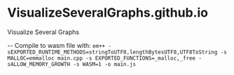 # VisualizeSeveralGraphs.github.io
Visualize Several Graphs

-- Compile to wasm file with: 
`em++ -sEXPORTED_RUNTIME_METHODS=stringToUTF8,lengthBytesUTF8,UTF8ToString -s MALLOC=emmalloc main.cpp -s EXPORTED_FUNCTIONS=_malloc,_free -sALLOW_MEMORY_GROWTH -s WASM=1 -o main.js`


